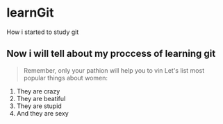 # learnGit
How i started to study git

## Now i will tell about my proccess of learning git
> Remember, only your pathion will help you to vin
Let's list most popular things about women:
1. They are crazy
2. They are beatiful
3. They are stupid
4. And they are sexy
